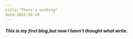 ```yaml
---
title:"There's nothing"
date:2025-09-20
---
```

##### This is my first blog,but now I havn't thought what write.
